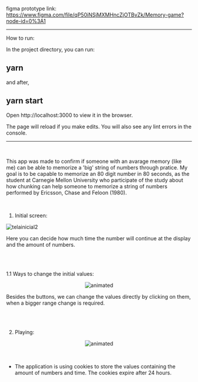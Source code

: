 figma prototype link: https://www.figma.com/file/qP50iNSjMXMHncZjOTBvZk/Memory-game?node-id=0%3A1

-----------------------------------------------------------------
How to run:

In the project directory, you can run:

<h2>yarn</h2>

and after, 

<h2>yarn start</h2>

Open http://localhost:3000 to view it in the browser.

The page will reload if you make edits.
You will also see any lint errors in the console.

-----------------------------------------------------------------

<br/>

This app was made to confirm if someone with an avarage memory (like me) can be able to memorize a 'big' string of numbers through pratice. My goal is to be capable to memorize an 80 digit number in 80 seconds, as the student at Carnegie Mellon University who participate of the study about how chunking can help someone to memorize a string of numbers performed by Ericsson, Chase and Feloon (1980).

<br/>

1. Initial screen:

![telainicial2](https://user-images.githubusercontent.com/57818113/147614688-639a806b-ba51-43b9-aff3-3140008e3d56.png)

Here you can decide how much time the number will continue at the display and the amount of numbers.

<br/><br/>

1.1 Ways to change the initial values:

<p align="center">
  <img src="https://user-images.githubusercontent.com/57818113/147670205-5374c637-06ee-413c-a51f-4e29c4220768.gif" alt="animated" />
</p>

Besides the buttons, we can change the values directly by clicking on them, when a bigger range change is required.

<br/><br/>

2. Playing:
 
<p align="center">
  <img src="https://user-images.githubusercontent.com/57818113/147669576-7931f91a-9cb6-4077-a4c6-7b5bab51d04a.gif" alt="animated" />
</p>

<br/>

* The application is using cookies to store the values containing the amount of numbers and time. The cookies expire after 24 hours.










